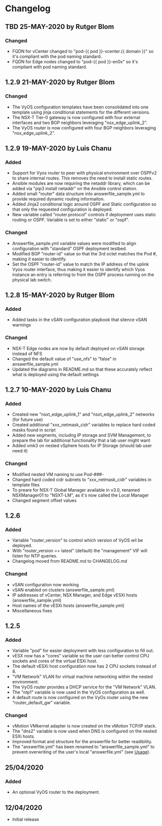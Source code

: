 # Changelog

## TBD 25-MAY-2020 by Rutger Blom

### Changed

- FQDN for vCenter changed to "pod-{{ pod }}-vcenter.{{ domain }}" so it's compliant with the pod naming standard.
- FQDN for Edge nodes changed to "pod-{{ pod }}-en0x" so it's compliant with pod naming standard.

## 1.2.9 21-MAY-2020 by Rutger Blom

### Changed

- The VyOS configuration templates have been consolidated into one template using jinja conditional statements for the different versions.
- The NSX-T Tier-0 gateway is now configured with four external interfaces and two BGP neighbors leveraging "nsx_edge_uplink_2".
- The VyOS router is now configured with four BGP neighbors leveraging "nsx_edge_uplink_2".

## 1.2.9 19-MAY-2020 by Luis Chanu

### Added

- Support for Vyos router to peer with physical environment over OSPFv2 to share internal routes.  This removes the need to install static routes.
- Ansible modules are now requiring the netaddr library, which can be added via "pip3 install netaddr" on the Ansible control station.
- Added small "router" data structure into answerfile_sample.yml to provide required dynamic routing informaiton.
- Added Jinja2 conditional logic around OSPF and Static configuration so that only the requested configuration is deployed.
- New variable called "router.protocol" controls if deployment uses static routing or OSPF. Variable is set to either "static" or "ospf".

### Changed

- Answerfile_sample.yml variable values were modified to align configuration with "standard" OSPF deployment testbed.
- Modified BGP "router-id" value so that the 3rd octet matches the Pod #, making it easier to identify.
- Set the OSPF "router-id" value to match the IP address of the uplink Vyos router interface, thus making it easier to identify which Vyos instance an entry is referring to from the OSPF process running on the physical lab switch.

## 1.2.8 15-MAY-2020 by Rutger Blom

### Added
 
- Added tasks in the vSAN configuration playbook that silence vSAN warnings

### Changed

- NSX-T Edge nodes are now by default deployed on vSAN storage instead of NFS
- Changed the default value of "use_nfs" to "false" in answerfile_sample.yml
- Updated the diagrams in README.md so that these accurately reflect what is deployed using the default settings

## 1.2.7 10-MAY-2020 by Luis Chanu

### Added

- Created new "nsxt_edge_uplink_1" and "nsxt_edge_uplink_2" networks (for future use)
- Created additional "xxx_netmask_cidr" variables to replace hard coded masks found in script
- Added new segments, includng IP storage and SVM Management, to prepare the lab for additional functionality that a lab user might want
- Added vmk3 on nested vSphere hosts for IP Storage (should lab user need it) 

### Changed

- Modified nested VM naming to use Pod-###-<vm>
- Changed hard coded cidr subnets to "xxx_netmask_cidr" variables in template files
- To preare for NSX-T Global Manager available in v3.0, renamed NSXManager01 to "NSXT-LM", as it's now called the Local Manager
- Changed segment offset values

## 1.2.6

### Added

- Variable "router_version" to control which version of VyOS wil be deployed.
- With "router_version == latest" (default) the "management" VIF will listen for NTP queries.
- Changelog moved from README.md to CHANGELOG.md

### Changed

- vSAN configuration now working
- vSAN enabled on clusters (answerfile_sample.yml)
- IP addresses of vCenter, NSX Manager, and Edge vESXi hosts (answerfile_sample.yml)
- Host names of the vESXi hosts (answerfile_sample.yml)
- Miscellaneous fixes

## 1.2.5

### Added

- Variable "pod" for easier deployment with less configuration to fill out.
- vESX now has a "cores" variable so the user can better control CPU sockets and cores of the virtual ESXi host.
- The default vESXi host configuration now has 2 CPU sockets instead of 8.
- "VM Network" VLAN for virtual machine networking within the nested environment.
- The VyOS router provides a DHCP service for the "VM Network" VLAN.
- The "ntp1" variable is now used in the VyOS configuration as well.
- A default route is now configured on the VyOs router using the new "router_default_gw" variable.

### Changed

- vMotion VMkernel adapter is now created on the vMotion TCP/IP stack.
- The "dns2" variable is now used when DNS is configured on the nested ESXi hosts. 
- Improved format and structure for the answerfile for better readibility.
- The "answerfile.yml" has been renamed to "answerfile_sample.yml" to prevent overwriting of the user's local "answerfile.yml" (see [Usage](#Usage)).

## 25/04/2020

### Added

- An optional VyOS router to the deployment.

## 12/04/2020

- Initial release
